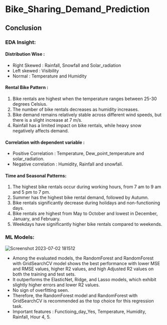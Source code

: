 # Bike_Sharing_Demand_Prediction

## Conclusion

### EDA Insight:

#### Distribution Wise :
* Right Skewed : Rainfall, Snowfall and Solar_radiation
* Left skewed : Visibility
* Normal : Temperature and Humidity

#### Rental Bike Pattern :
1. Bike rentals are highest when the temperature ranges between 25-30 degrees Celsius.
2. The number of bike rentals decreases as humidity increases.
3. Bike demand remains relatively stable across different wind speeds, but there is a slight increase at 7 m/s.
4. Rainfall has a limited impact on bike rentals, while heavy snow negatively affects demand.

#### Correlation with dependent variable :
* Positive Correlation : Temperature, Dew_point_temperature and solar_radiation.
* Negative correlation : Humidity, Rainfall and snowfall.

#### Time and Seasonal Patterns:
1. The highest bike rentals occur during working hours, from 7 am to 9 am and 5 pm to 7 pm.
2. Summer has the highest bike rental demand, followed by Autumn.
3. Bike rentals significantly decrease during holidays and non-functioning days.
4. Bike rentals are highest from May to October and lowest in December, January, and February.
5. Weekdays have significantly higher bike rentals compared to weekends.

### ML Models:

![Screenshot 2023-07-02 181512](https://github.com/manish021996/Bike_Sharing_Demand_Prediction/assets/120492463/e76dbbed-075d-40c0-b2c1-fabc41369bfa)


* Among the evaluated models, the RandomForest and RandomForest with GridSearchCV model shows the best performance with lower MSE and RMSE values, higher R2 values, and high Adjusted R2 values on both the training and test sets.
* It outperforms the ElasticNet, Ridge, and Lasso models, which exhibit slightly higher errors and lower R2 values.
* No sign of overfitting seen.
* Therefore, the RandomForest model and RandomForest with GridSearchCV is recommended as the top choice for this regression task.
* Important features : Functioing_day_Yes, Temperature, Humidity, Rainfall, Hour 4, 5.


